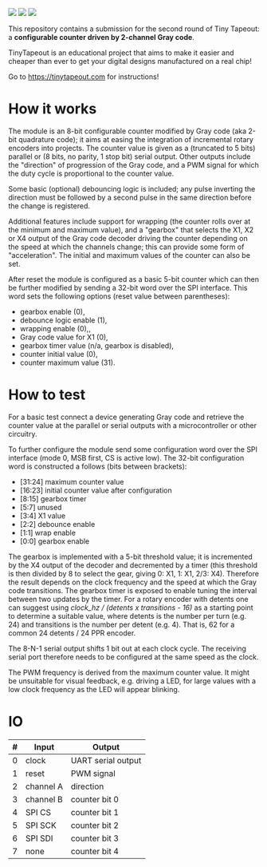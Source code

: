 ![](../../workflows/gds/badge.svg) ![](../../workflows/docs/badge.svg) ![](../../workflows/test/badge.svg)

This repository contains a submission for the second round of Tiny Tapeout: a **configurable counter driven by 2-channel Gray code**.

TinyTapeout is an educational project that aims to make it easier and cheaper than ever to get your digital designs manufactured on a real chip!

Go to https://tinytapeout.com for instructions!

# How it works

The module is an 8-bit configurable counter modified by Gray code (aka 2-bit quadrature code);
it aims at easing the integration of incremental rotary encoders into projects.
The counter value is given as a (truncated to 5 bits) parallel or (8 bits, no parity, 1 stop bit) serial output.
Other outputs include the "direction" of progression of the Gray code, and a PWM signal for which the duty cycle is proportional to the counter value.

Some basic (optional) debouncing logic is included; any pulse inverting the direction must be followed by a second pulse in the same direction before the change is registered.

Additional features include support for wrapping (the counter rolls over at the minimum and maximum value),
and a "gearbox" that selects the X1, X2 or X4 output of the Gray code decoder driving the counter depending on the speed at which the channels change;
this can provide some form of "acceleration". The initial and maximum values of the counter can also be set.  

After reset the module is configured as a basic 5-bit counter which can then be further modified by sending a 32-bit word over the SPI interface.
This word sets the following options (reset value between parentheses):
- gearbox enable (0),
- debounce logic enable (1),
- wrapping enable (0),,
- Gray code value for X1 (0),
- gearbox timer value (n/a, gearbox is disabled),
- counter initial value (0),
- counter maximum value (31).

# How to test

For a basic test connect a device generating Gray code and retrieve the counter value at the parallel or serial outputs with a microcontroller or other circuitry.

To further configure the module send some configuration word over the SPI interface (mode 0, MSB first, CS is active low).
The 32-bit configuration word is constructed a follows (bits between brackets):

- [31:24] maximum counter value
- [16:23] initial counter value after configuration
- [8:15] gearbox timer
- [5:7] unused
- [3:4] X1 value
- [2:2] debounce enable
- [1:1] wrap enable
- [0:0] gearbox enable

The gearbox is implemented with a 5-bit threshold value; it is incremented by the X4 output of the decoder and decremented by a timer
(this threshold is then divided by 8 to select the gear, giving 0: X1, 1: X1, 2/3: X4).
Therefore the result depends on the clock frequency and the speed at which the Gray code transitions. The gearbox timer is exposed to enable tuning
the interval between two updates by the timer.
For a rotary encoder with detents one can suggest using *clock_hz / (detents x transitions - 16)* as a starting point to determine a suitable value,
where detents is the number per turn (e.g. 24) and transitions is the number per detent (e.g. 4). That is, 62 for a common 24 detents / 24 PPR encoder.

The 8-N-1 serial output shifts 1 bit out at each clock cycle. The receiving serial port therefore needs to be configured at the same speed as the clock.

The PWM frequency is derived from the maximum counter value. It might be unsuitable for visual feedback, e.g. driving a LED, for large values with a low
clock frequency as the LED will appear blinking.


# IO

| # | Input        | Output       |
|---|--------------|--------------|
| 0 | clock  | UART serial output |
| 1 | reset  | PWM signal |
| 2 | channel A  | direction |
| 3 | channel B  | counter bit 0 |
| 4 | SPI CS  | counter bit 1 |
| 5 | SPI SCK  | counter bit 2 |
| 6 | SPI SDI  | counter bit 3 |
| 7 | none  | counter bit 4 |

